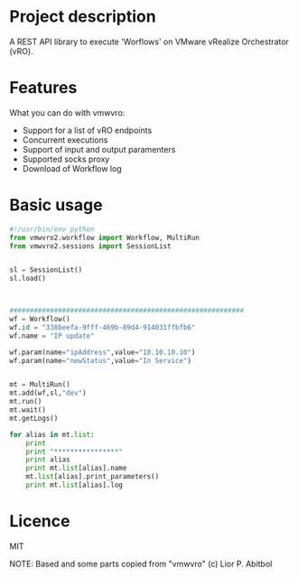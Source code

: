 # Project description
A REST API library to execute 'Worflows' on VMware vRealize Orchestrator (vRO).


# Features
What you can do with vmwvro:

* Support for a list of vRO endpoints
* Concurrent executions
* Support of input and output paramenters
* Supported socks proxy 
* Download of Workflow log

# Basic usage
```python
#!/usr/bin/env python
from vmwvro2.workflow import Workflow, MultiRun
from vmwvro2.sessions import SessionList


sl = SessionList()
sl.load()



##########################################################
wf = Workflow()
wf.id = "338beefa-9fff-469b-89d4-914031ffbfb6"
wf.name = "IP update"

wf.param(name="ipAddress",value="10.10.10.10")
wf.param(name="newStatus",value="In Service")


mt = MultiRun()
mt.add(wf,sl,"dev")
mt.run()
mt.wait()
mt.getLogs()

for alias in mt.list:
    print
    print "****************"
    print alias
    print mt.list[alias].name
    mt.list[alias].print_parameters()
    print mt.list[alias].log


````

# Licence
MIT

NOTE: Based and some parts copied from "vmwvro" (c) Lior P. Abitbol
